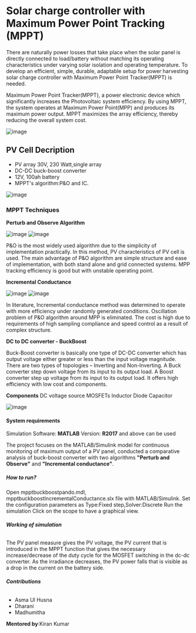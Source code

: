 # Solar charge controller with Maximum Power Point Tracking (MPPT)
There are naturally power losses that take place when the solar panel is directly connected to load/battery without matching its operating characteristics under varying solar isolation and operating temperature.
To develop an efficient, simple, durable, adaptable setup for power harvesting solar charge controller with Maximum Power Point Tracker(MPPT) is needed.


Maximum Power Point Tracker(MPPT), a power electronic device which significantly increases the Photovoltaic system efficiency.
By using MPPT, the system operates at Maximum Power Point(MPP) and produces its maximum power output.
MPPT maximizes the array efficiency, thereby reducing the overall system cost.

![image](https://user-images.githubusercontent.com/87081314/126138731-f442574f-d273-494b-878a-a72741259489.png)

## PV Cell Decription
 - PV array 30V, 230 Watt,single array
 - DC-DC buck-boost converter
 - 12V, 100ah battery
 - MPPT's algorithm:P&O and IC.

![image](https://user-images.githubusercontent.com/87081314/126138977-a428286b-4f05-454a-bf54-ff2ea2233f63.png)


### MPPT Techniques

**Perturb and Observe Algorithm**

![image](https://user-images.githubusercontent.com/87081314/126139403-4066688c-8876-4f98-a13c-baec8a4ce34b.png)
![image](https://user-images.githubusercontent.com/87081314/126139475-568845b8-bf68-4bad-8cd7-2dc04b8fa3b3.png)

P&O is the most widely used algorithm due to the simplicity of implementation practically.
In this method, PV characteristics of PV cell is used.
The main advantage of P&O algorithm are simple structure and ease of implementation, with both stand alone and grid connected systems.
MPP tracking efficiency is good but with unstable operating point.

**Incremental Conductance**

![image](https://user-images.githubusercontent.com/87081314/126140177-4bac4db7-e43f-4aa6-879a-ed7a70cb841f.png)
![image](https://user-images.githubusercontent.com/87081314/126140232-ffa454b4-0394-4386-984d-518f165532f6.png)

In literature, Incremental conductance method was determined to operate with more efficiency under randomly generated conditions.
Oscillation problem of P&O algorithm around MPP is eliminated.
The cost is high due to requirements of high sampling compliance and speed control as a result of complex structure.

**DC to DC converter - BuckBoost**

Buck-Boost converter is basically one type of DC-DC converter which has output voltage either greater or less than the input voltage magnitude.
There are two types of topologies – Inverting and Non-Inverting.
A Buck converter step down voltage from its input to its output load.
A Boost converter step up voltage from its input to its output load.
It offers high efficiency with low cost and components.

**Components**
DC voltage source
MOSFETs
Inductor
Diode
Capacitor

![image](https://user-images.githubusercontent.com/87081314/126140816-d375dbf4-d95f-457b-8590-b79140e4af79.png)

#### **System requirements**

Simulation Software: **MATLAB**
Version: **R2017** and above can be used  

The project focuses on the MATLAB/Simulink model for continuous monitoring of maximum output of a PV panel, conducted a comparative analysis of buck-boost converter with two algorithms **"Perturb and Observe"** and **"Incremental conductance"**.



##### **How to run?**

Open mpptbuckboostpando.mdl, mpptbuckboostIncrementalConductance.slx file with MATLAB/Simulink.
Set the configuration parameters as Type:Fixed step,Solver:Discrete 
Run the simulation
Click on the scope to have a graphical view.

###### **Working of simulation**

The PV panel measure gives the PV voltage, the PV current that is  introduced in the MPPT function that gives the necessary increase/decrease of the duty cycle for the MOSFET switching in the dc-dc converter.
As the irradiance decreases, the PV power falls  that  is visible as a drop in the current on the battery side.

###### **Contributions**
- Asma Ul Husna
- Dharani
- Madhumitha

**Mentored by**:Kiran Kumar

















